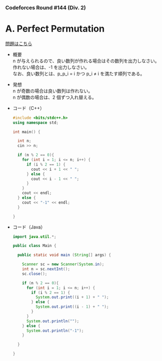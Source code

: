 ### Codeforces Round #144 (Div. 2)

# A. Perfect Permutation

  [問題はこちら](https://codeforces.com/problemset/problem/233/A)
  
- 概要<br>
  n が与えられるので、良い数列が作れる場合はその数列を出力しなさい。<br>
  作れない場合は、-1 を出力しなさい。<br>
  なお、良い数列とは、p_p_i = i かつ p_i ≠ i を満たす順列である。
  
- 発想<br>
  n が奇数の場合は良い数列は作れない。<br>
  n が偶数の場合は、2 個ずつ入れ替える。
  
  
- コード（C++）

  ```cpp
  #include <bits/stdc++.h>
  using namespace std;

  int main() {

    int n;
    cin >> n;

    if (n % 2 == 0){
      for (int i = 1; i <= n; i++) {
        if (i % 2 == 1) {
          cout << i + 1 << " ";
        } else {
          cout << i - 1 << " ";
        }
      }
      cout << endl;
    } else {
      cout << "-1" << endl;
    }

  }
  ```
  
- コード（Java）

  ```java
  import java.util.*;

  public class Main {

    public static void main (String[] args) {

      Scanner sc = new Scanner(System.in);
      int n = sc.nextInt();
      sc.close();

      if (n % 2 == 0){
        for (int i = 1; i <= n; i++) {
          if (i % 2 == 1) {
            System.out.print((i + 1) + " ");
          } else {
            System.out.print((i - 1) + " ");
          }
        }
        System.out.println("");
      } else {
        System.out.println("-1");
      }

    }

  }
  ```
    